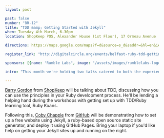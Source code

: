 ```yaml
---
layout: post

past: false
number: "BR-12"
title: "TDD &amp; Getting Started with Jekyll"
when: Tuesday 4th March, 6.30pm
location: ShopKeep POS, Alexander House (1st Floor), 17 Ormeau Avenue

directions: https://maps.google.com/maps?f=d&source=s_d&saddr=&hl=en&ie=UTF8&layer=c&daddr=54.5925564,-5.927705

register_link: "http://digitalcircle.org/events/belfast-ruby-tdd-getting-started-with-jekyll"

sponsors: [{name: "Rumble Labs", image: "/assets/images/rumblelabs-logo.png", link: "http://rumblelabs.com"}, {name: "Shopkeep", image: "/assets/images/shopkeeppos.png", link: "http://shopkeeppos.com"}]

intro: "This month we're holding two talks catered to both the experienced Ruby developers and the newcomers. One talk focuses on using Test Driven Development methods in your development workflow, while one illustrates how to get started with Jekyll and Github pages."

---
```


[Barry Gordon](http://www.twitter.com/brrygrdn) from [ShopKeep](http://shopkeep.com) will be talking about TDD, discussing how you can use the principles in your Ruby development process. He'll be lending a helping hand during the workshops with getting set up with TDD/Ruby learning tool, Ruby Koans.

Following this, [Coby Chapple](http://twitter.com/cobyism) from [GitHub](http://github.com) will be demonstrating how to set up a free website using Jekyll, a ruby-based open source static site generator, and deploy it using GitHub Pages. Bring your laptop if you'd like help on getting your Jekyll sites up and running on the night.
